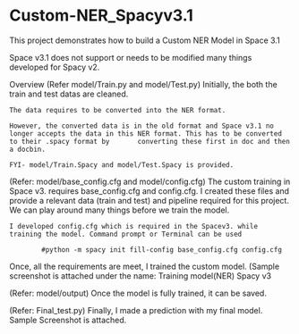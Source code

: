 # Custom-NER_Spacyv3.1
This project demonstrates how to build a Custom NER Model in Space 3.1

Space v3.1 does not support or needs to be modified many things developed for Spacy v2.
 
Overview 
(Refer model/Train.py and model/Test.py)
	Initially, the both the train and test datas are cleaned.

	The data requires to be converted into the NER format.

	However, the converted data is in the old format and Space v3.1 no longer accepts the data in this NER format. This has to be converted to their .spacy format by 		converting these first in doc and then a docbin.

	FYI- model/Train.Spacy and model/Test.Spacy is provided.

(Refer: model/base_config.cfg and model/config.cfg)
	The custom training in Space v3. requires base_config.cfg and config.cfg. I created these files and provide a relevant data (train and test) and pipeline required for this 	project. We can play around many things before we train the model. 

	I developed config.cfg which is required in the Spacev3. while training the model. Command prompt or Terminal can be used
	
	        #python -m spacy init fill-config base_config.cfg config.cfg

Once, all the requirements are meet, I trained the custom model. (Sample screenshot is attached under the name: Training model(NER) Spacy v3

(Refer: model/output)
 Once the model is fully trained, it can be saved. 

(Refer: Final_test.py)
Finally, I made a prediction with my final model. Sample Screenshot is attached.
